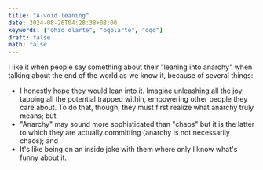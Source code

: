 ```yaml
---
title: "A-void leaning"
date: 2024-08-26T04:28:38+08:00
keywords: ["ohio olarte", "oqolarte", "oqo"]
draft: false
math: false
---
```


I like it when people say something about their "leaning into anarchy"
when talking about the end of the world as we know it, because of
several things:

- I honestly hope they would lean into it. Imagine unleashing all the
  joy, tapping all the potential trapped within, empowering other people
  they care about. To do that, though, they must first realize what
  anarchy truly means; but
- "Anarchy" may sound more sophisticated than "chaos" but it is
  the latter to which they are actually committing (anarchy is not
  necessarily chaos); and
- It's like being on an inside joke with them where only I know what's
  funny about it.
